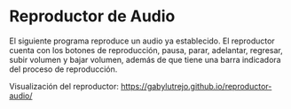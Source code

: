 # Reproductor de Audio

El siguiente programa reproduce un audio ya establecido. El reproductor cuenta con los botones de 
reproducción, pausa, parar, adelantar, regresar, subir volumen y bajar volumen, además de que tiene
una barra indicadora del proceso de reproducción.

Visualización del reproductor: https://gabylutrejo.github.io/reproductor-audio/
